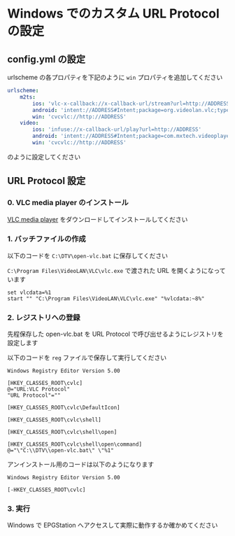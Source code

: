 # Windows でのカスタム URL Protocol の設定

## config.yml の設定

urlscheme の各プロパティを下記のように `win` プロパティを追加してください

```yaml
urlscheme:
    m2ts:
        ios: 'vlc-x-callback://x-callback-url/stream?url=http://ADDRESS"'
        android: 'intent://ADDRESS#Intent;package=org.videolan.vlc;type=video;scheme=http;end'
        win: 'cvcvlc://http://ADDRESS'
    video:
        ios: 'infuse://x-callback-url/play?url=http://ADDRESS'
        android: 'intent://ADDRESS#Intent;package=com.mxtech.videoplayer.ad;type=video;scheme=http;end'
        win: 'cvcvlc://http://ADDRESS'
```

のように設定してください

## URL Protocol 設定

### 0. VLC media player のインストール

[VLC media player](http://www.videolan.org/vlc/) をダウンロードしてインストールしてください

### 1. バッチファイルの作成

以下のコードを `C:\DTV\open-vlc.bat` に保存してください

`C:\Program Files\VideoLAN\VLC\vlc.exe` で渡された URL を開くようになっています

```
set vlcdata=%1
start "" "C:\Program Files\VideoLAN\VLC\vlc.exe" "%vlcdata:~8%"
```

### 2. レジストリへの登録

先程保存した open-vlc.bat を URL Protocol で呼び出せるようにレジストリを設定します

以下のコードを `reg` ファイルで保存して実行してください

```
Windows Registry Editor Version 5.00

[HKEY_CLASSES_ROOT\cvlc]
@="URL:VLC Protocol"
"URL Protocol"=""

[HKEY_CLASSES_ROOT\cvlc\DefaultIcon]

[HKEY_CLASSES_ROOT\cvlc\shell]

[HKEY_CLASSES_ROOT\cvlc\shell\open]

[HKEY_CLASSES_ROOT\cvlc\shell\open\command]
@="\"C:\\DTV\\open-vlc.bat\" \"%1"
```

アンインストール用のコードは以下のようになります

```
Windows Registry Editor Version 5.00

[-HKEY_CLASSES_ROOT\cvlc]
```

### 3. 実行

Windows で EPGStation へアクセスして実際に動作するか確かめてください
